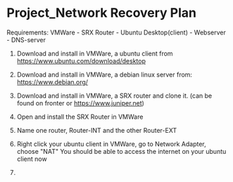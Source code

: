 # Project_Network Recovery Plan

Requirements:
VMWare - SRX Router - Ubuntu Desktop(client) - Webserver - DNS-server

1) Download and install in VMWare, a ubuntu client from https://www.ubuntu.com/download/desktop
2) Download and install in VMWare, a debian linux server from: https://www.debian.org/
3) Download and install in VMWare, a SRX router and clone it. (can be found on fronter or https://www.juniper.net)

1) Open and install the SRX Router in VMWare
2) Name one router, Router-INT and the other Router-EXT
3) Right click your ubuntu client in VMWare, go to Network Adapter, choose "NAT"
   You should be able to access the internet on your ubuntu client now
   
6) 
